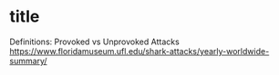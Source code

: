 # title
Definitions: Provoked vs Unprovoked Attacks
https://www.floridamuseum.ufl.edu/shark-attacks/yearly-worldwide-summary/
